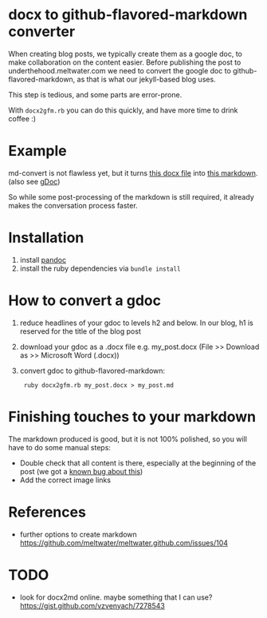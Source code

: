 # docx to github-flavored-markdown converter

When creating blog posts, we typically create them as a google doc, to make collaboration on the content easier.
Before publishing the post to underthehood.meltwater.com we need to convert the google doc to github-flavored-markdown, as that is what our jekyll-based blog uses.

This step is tedious, and some parts are error-prone.

With `docx2gfm.rb` you can do this quickly, and have more time to drink coffee :)

# Example

md-convert is not flawless yet, but it turns [this docx file](./examples/sample.docx) into [this markdown](./examples/sample.md). (also see [gDoc][gDoc])

So while some post-processing of the markdown is still required, it already makes the conversation process faster.

# Installation

1. install [pandoc](https://pandoc.org/installing.html)
1. install the ruby dependencies via `bundle install`

# How to convert a gdoc

1. reduce headlines of your gdoc to levels h2 and below. In our blog, h1 is reserved for the title of the blog post
1. download your gdoc as a .docx file e.g. my_post.docx (File >> Download as >> Microsoft Word (.docx))
1. convert gdoc to github-flavored-markdown:

		ruby docx2gfm.rb my_post.docx > my_post.md

# Finishing touches to your markdown

The markdown produced is good, but it is not 100% polished, so you will have to do some manual steps:

* Double check that all content is there, especially at the beginning of the post (we got a [known bug about this](https://github.com/meltwater/docx2gfm/issues/6))
* Add the correct image links

# References

- further options to create markdown
https://github.com/meltwater/meltwater.github.com/issues/104

# TODO

- look for docx2md online. maybe something that I can use?
	https://gist.github.com/vzvenyach/7278543

[gDoc]: https://docs.google.com/document/d/1oKGYVORih0GNC1CZHKv0d2IirCtcgMu0O1sifTfH5zo/edit
